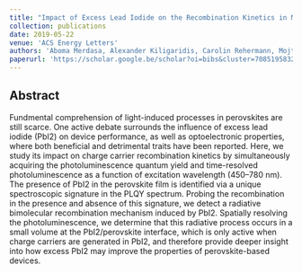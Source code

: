 ```yaml
---
title: "Impact of Excess Lead Iodide on the Recombination Kinetics in Metal Halide Perovskites"
collection: publications
date: 2019-05-22
venue: 'ACS Energy Letters'
authors: 'Aboma Merdasa, Alexander Kiligaridis, Carolin Rehermann, Mojtaba Abdi-Jalebi, Jonas Stöber, Boris Louis, Marina Gerhard, Samuel D. Stranks, Eva L. Unger, Ivan G. Scheblykin'
paperurl: 'https://scholar.google.be/scholar?oi=bibs&cluster=708519583251172348&btnI=1&hl=en'
---
```


<h2> Abstract </h2>
<p align= "justify">

Fundmental comprehension of light-induced processes in perovskites are still scarce. One active debate surrounds the influence of excess lead iodide (PbI2) on device performance, as well as optoelectronic properties, where both beneficial and detrimental traits have been reported. Here, we study its impact on charge carrier recombination kinetics by simultaneously acquiring the photoluminescence quantum yield and time-resolved photoluminescence as a function of excitation wavelength (450–780 nm). The presence of PbI2 in the perovskite film is identified via a unique spectroscopic signature in the PLQY spectrum. Probing the recombination in the presence and absence of this signature, we detect a radiative bimolecular recombination mechanism induced by PbI2. Spatially resolving the photoluminescence, we determine that this radiative process occurs in a small volume at the PbI2/perovskite interface, which is only active when charge carriers are generated in PbI2, and therefore provide deeper insight into how excess PbI2 may improve the properties of perovskite-based devices.
